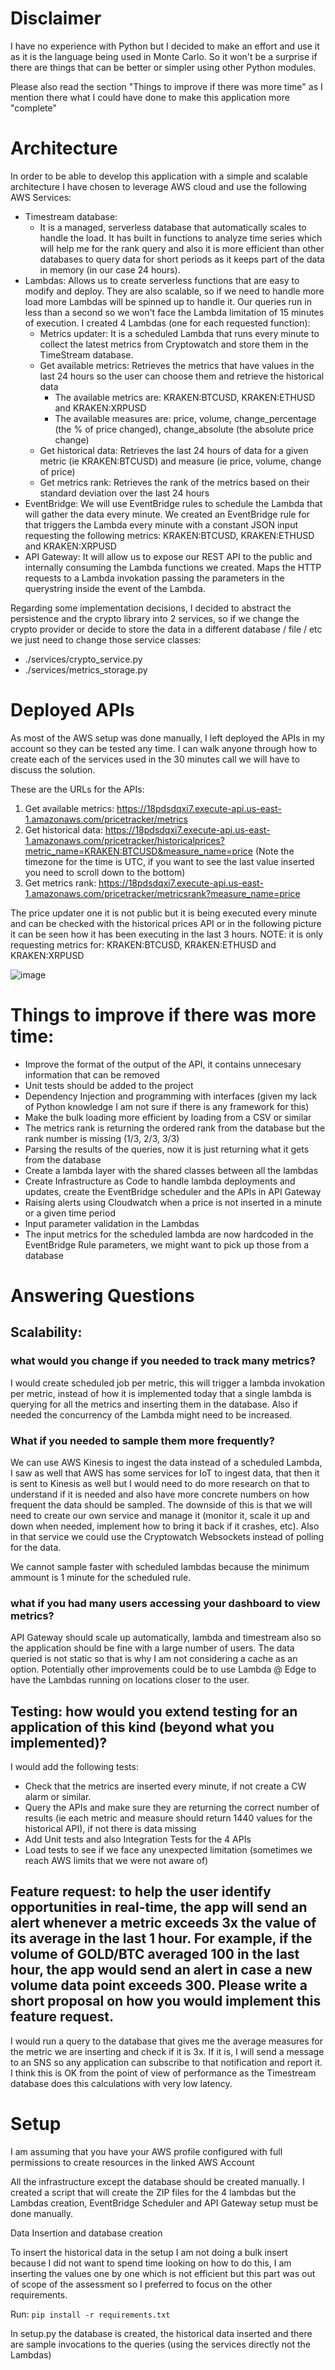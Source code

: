 # Disclaimer

I have no experience with Python but I decided to make an effort and use it as it is the language being used in Monte Carlo. So it won't be a surprise if there are things that can be better or simpler using other Python modules.

Please also read the section "Things to improve if there was more time" as I mention there what I could have done to make this application more "complete"

# Architecture

In order to be able to develop this application with a simple and scalable architecture I have chosen to leverage AWS cloud and use the following AWS Services:
+ Timestream database: 
    + It is a managed, serverless database that automatically scales to handle the load. It has built in functions to analyze time series which will help me for the rank query and also it is more efficient than other databases to query data for short periods as it keeps part of the data in memory (in our case 24 hours).
+ Lambdas: Allows us to create serverless functions that are easy to modify and deploy. They are also scalable, so if we need to handle more load more Lambdas will be spinned up to handle it. Our queries run in less than a second so we won't face the Lambda limitation of 15 minutes of execution. I created 4 Lambdas (one for each requested function):
    + Metrics updater: It is a scheduled Lambda that runs every minute to collect the latest metrics from Cryptowatch and store them in the TimeStream database.
    + Get available metrics: Retrieves the metrics that have values in the last 24 hours so the user can choose them and retrieve the historical data
        + The available metrics are: KRAKEN:BTCUSD, KRAKEN:ETHUSD and KRAKEN:XRPUSD
        + The available measures are: price, volume, change_percentage (the % of price changed), change_absolute (the absolute price change)
    + Get historical data: Retrieves the last 24 hours of data for a given metric (ie KRAKEN:BTCUSD) and measure (ie price, volume, change of price)
    + Get metrics rank: Retrieves the rank of the metrics based on their standard deviation over the last 24 hours
+ EventBridge: We will use EventBridge rules to schedule the Lambda that will gather the data every minute. We created an EventBridge rule for that triggers the Lambda every minute with a constant JSON input requesting the following metrics: KRAKEN:BTCUSD, KRAKEN:ETHUSD and KRAKEN:XRPUSD 
+ API Gateway: It will allow us to expose our REST API to the public and internally consuming the Lambda functions we created. Maps the HTTP requests to a Lambda invokation passing the parameters in the querystring inside the event of the Lambda. 

Regarding some implementation decisions, I decided to abstract the persistence and the crypto library into 2 services, so if we change the crypto provider or decide to store the data in a different database / file / etc we just need to change those service classes:
+ ./services/crypto_service.py
+ ./services/metrics_storage.py

# Deployed APIs

As most of the AWS setup was done manually, I left deployed the APIs in my account so they can be tested any time. I can walk anyone through how to create each of the services used in the 30 minutes call we will have to discuss the solution.

These are the URLs for the APIs:
1) Get available metrics: https://18pdsdqxi7.execute-api.us-east-1.amazonaws.com/pricetracker/metrics
2) Get historical data: https://18pdsdqxi7.execute-api.us-east-1.amazonaws.com/pricetracker/historicalprices?metric_name=KRAKEN:BTCUSD&measure_name=price (Note the timezone for the time is UTC, if you want to see the last value inserted you need to scroll down to the bottom)
3) Get metrics rank: https://18pdsdqxi7.execute-api.us-east-1.amazonaws.com/pricetracker/metricsrank?measure_name=price

The price updater one it is not public but it is being executed every minute and can be checked with the historical prices API or in the following picture it can be seen how it has been executing in the last 3 hours. NOTE: it is only requesting metrics for: KRAKEN:BTCUSD, KRAKEN:ETHUSD and KRAKEN:XRPUSD

![image](https://user-images.githubusercontent.com/4431460/184548318-f3775dfc-2ad4-4150-93ce-c8c01b778160.png)


# Things to improve if there was more time:

+ Improve the format of the output of the API, it contains unnecesary information that can be removed
+ Unit tests should be added to the project
+ Dependency Injection and programming with interfaces (given my lack of Python knowledge I am not sure if there is any framework for this)
+ Make the bulk loading more efficient by loading from a CSV or similar
+ The metrics rank is returning the ordered rank from the database but the rank number is missing (1/3, 2/3, 3/3)
+ Parsing the results of the queries, now it is just returning what it gets from the database
+ Create a lambda layer with the shared classes between all the lambdas
+ Create Infrastructure as Code to handle lambda deployments and updates, create the EventBridge scheduler and the APIs in API Gateway
+ Raising alerts using Cloudwatch when a price is not inserted in a minute or a given time period
+ Input parameter validation in the Lambdas
+ The input metrics for the scheduled lambda are now hardcoded in the EventBridge Rule parameters, we might want to pick up those from a database

# Answering Questions

## Scalability: 

### what would you change if you needed to track many metrics? 

I would create scheduled job per metric, this will trigger a lambda invokation per metric, instead of how it is implemented today that a single lambda is querying for all the metrics and inserting them in the database. Also if needed the concurrency of the Lambda might need to be increased.

### What if you needed to sample them more frequently? 

We can use AWS Kinesis to ingest the data instead of a scheduled Lambda, I saw as well that AWS has some services for IoT to ingest data, that then it is sent to Kinesis as well but I would need to do more research on that to understand if it is needed and also have more concrete numbers on how frequent the data should be sampled. The downside of this is that we will need to create our own service and manage it (monitor it, scale it up and down when needed, implement how to bring it back if it crashes, etc). Also in that service we could use the Cryptowatch Websockets instead of polling for the data.

We cannot sample faster with scheduled lambdas because the minimum ammount is 1 minute for the scheduled rule.

### what if you had many users accessing your dashboard to view metrics?

API Gateway should scale up automatically, lambda and timestream also so the application should be fine with a large number of users. The data queried is not static so that is why I am not considering a cache as an option. Potentially other improvements could be to use Lambda @ Edge to have the Lambdas running on locations closer to the user.

## Testing: how would you extend testing for an application of this kind (beyond what you implemented)?

I would add the following tests:
+ Check that the metrics are inserted every minute, if not create a CW alarm or similar.
+ Query the APIs and make sure they are returning the correct number of results (ie each metric and measure should return 1440 values for the historical API), if not there is data missing
+ Add Unit tests and also Integration Tests for the 4 APIs
+ Load tests to see if we face any unexpected limitation (sometimes we reach AWS limits that we were not aware of)

## Feature request: to help the user identify opportunities in real-time, the app will send an alert whenever a metric exceeds 3x the value of its average in the last 1 hour. For example, if the volume of GOLD/BTC averaged 100 in the last hour, the app would send an alert in case a new volume data point exceeds 300. Please write a short proposal on how you would implement this feature request.

I would run a query to the database that gives me the average measures for the metric we are inserting and check if it is 3x. If it is, I will send a message to an SNS so any application can subscribe to that notification and report it. I think this is OK from the point of view of performance as the Timestream database does this calculations with very low latency.

# Setup

I am assuming that you have your AWS profile configured with full permissions to create resources in the linked AWS Account

All the infrastructure except the database should be created manually. I created a script that will create the ZIP files for the 4 lambdas but the Lambdas creation, EventBridge Scheduler and API Gateway setup must be done manually.

Data Insertion and database creation

To insert the historical data in the setup I am not doing a bulk insert because I did not want to spend time looking on how to do this, I am inserting the values one by one which is not efficient but this part was out of scope of the assessment so I preferred to focus on the other requirements.

Run: `pip install -r requirements.txt`

In setup.py the database is created, the historical data inserted and there are sample invocations to the queries (using the services directly not the Lambdas)
